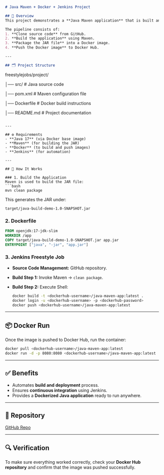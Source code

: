 
```markdown
# Java Maven + Docker + Jenkins Project

## 📌 Overview
This project demonstrates a **Java Maven application** that is built and containerized using **Docker**, with automation done through a **Jenkins Freestyle Job**.

The pipeline consists of:
1. **Clone source code** from GitHub.
2. **Build the application** using Maven.
3. **Package the JAR file** into a Docker image.
4. **Push the Docker image** to Docker Hub.

---

## 🗂️ Project Structure
```


freestylejobs/project/

│── src/                 # Java source code

│── pom.xml              # Maven configuration file

│── Dockerfile           # Docker build instructions

│── README.md            # Project documentation

````

---

## ⚙️ Requirements
- **Java 17** (via Docker base image)
- **Maven** (for building the JAR)
- **Docker** (to build and push images)
- **Jenkins** (for automation)

---

## 🚀 How It Works

### 1. Build the Application
Maven is used to build the JAR file:
```bash
mvn clean package
````

This generates the JAR under:

```
target/java-build-demo-1.0-SNAPSHOT.jar
```

### 2. Dockerfile

```dockerfile
FROM openjdk:17-jdk-slim
WORKDIR /app
COPY target/java-build-demo-1.0-SNAPSHOT.jar app.jar
ENTRYPOINT ["java", "-jar", "app.jar"]
```

### 3. Jenkins Freestyle Job

* **Source Code Management:** GitHub repository.
* **Build Step 1:** Invoke Maven → `clean package`.
* **Build Step 2:** Execute Shell:

  ```bash
  docker build -t <dockerhub-username>/java-maven-app:latest .
  docker login -u <dockerhub-username> -p <dockerhub-password>
  docker push <dockerhub-username>/java-maven-app:latest
  ```

---

## 📦 Docker Run

Once the image is pushed to Docker Hub, run the container:

```bash
docker pull <dockerhub-username>/java-maven-app:latest
docker run -d -p 8080:8080 <dockerhub-username>/java-maven-app:latest
```

---

## ✅ Benefits

* Automates **build and deployment** process.
* Ensures **continuous integration** using Jenkins.
* Provides a **Dockerized Java application** ready to run anywhere.

---

## 🔗 Repository

[GitHub Repo](https://github.com/Omaratia07/jenkins-projects)

---

## 🔍 Verification

To make sure everything worked correctly, check your **Docker Hub repository** and confirm that the image was pushed successfully.

```

```

